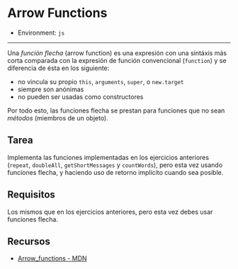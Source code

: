 # Arrow Functions

* Environment: `js`

***
Una _función flecha_ (arrow function) es una expresión con una sintáxis más
corta comparada con la expresión de función convencional (`function`) y se
diferencia de ésta en los siguiente:

* no vincula su propio `this`, `arguments`, `super`, o `new.target`
* siempre son anónimas
* no pueden ser usadas como constructores

Por todo esto, las funciones flecha se prestan para funciones que no sean
_métodos_ (miembros de un objeto).

## Tarea

Implementa las funciones implementadas en los ejercicios anteriores (`repeat`,
`doubleAll`, `getShortMessages` y `countWords`), pero esta vez usando funciones
flecha, y haciendo uso de retorno implícito cuando sea posible.

## Requisitos

Los mismos que en los ejercicios anteriores, pero esta vez debes usar funciones
flecha.

## Recursos

* [Arrow_functions - MDN](https://developer.mozilla.org/en-US/docs/Web/JavaScript/Reference/Functions/Arrow_functions)
